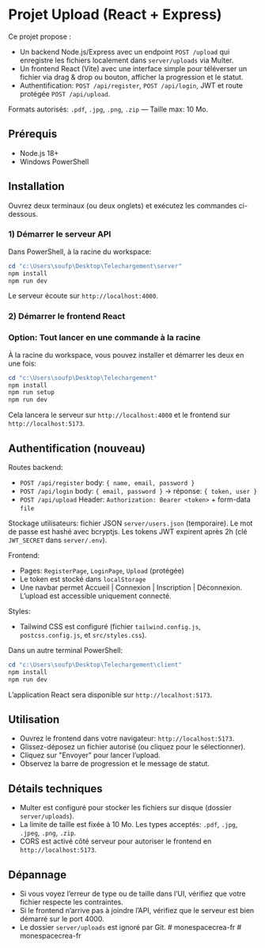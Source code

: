 # Projet Upload (React + Express)

Ce projet propose :
- Un backend Node.js/Express avec un endpoint `POST /upload` qui enregistre les fichiers localement dans `server/uploads` via Multer.
- Un frontend React (Vite) avec une interface simple pour téléverser un fichier via drag & drop ou bouton, afficher la progression et le statut.
 - Authentification: `POST /api/register`, `POST /api/login`, JWT et route protégée `POST /api/upload`.

Formats autorisés: `.pdf`, `.jpg`, `.png`, `.zip` — Taille max: 10 Mo.

## Prérequis
- Node.js 18+
- Windows PowerShell

## Installation

Ouvrez deux terminaux (ou deux onglets) et exécutez les commandes ci-dessous.

### 1) Démarrer le serveur API

Dans PowerShell, à la racine du workspace:

```powershell
cd "c:\Users\soufp\Desktop\Telechargement\server"
npm install
npm run dev
```

Le serveur écoute sur `http://localhost:4000`.

### 2) Démarrer le frontend React
### Option: Tout lancer en une commande à la racine

À la racine du workspace, vous pouvez installer et démarrer les deux en une fois:

```powershell
cd "c:\Users\soufp\Desktop\Telechargement"
npm install
npm run setup
npm run dev
```

Cela lancera le serveur sur `http://localhost:4000` et le frontend sur `http://localhost:5173`.

## Authentification (nouveau)

Routes backend:
- `POST /api/register` body: `{ name, email, password }`
- `POST /api/login` body: `{ email, password }` → réponse: `{ token, user }`
- `POST /api/upload` Header: `Authorization: Bearer <token>` + form-data `file`

Stockage utilisateurs: fichier JSON `server/users.json` (temporaire). Le mot de passe est hashé avec bcryptjs. Les tokens JWT expirent après 2h (clé `JWT_SECRET` dans `server/.env`).

Frontend:
- Pages: `RegisterPage`, `LoginPage`, `Upload` (protégée)
- Le token est stocké dans `localStorage`
- Une navbar permet Accueil | Connexion | Inscription | Déconnexion. L’upload est accessible uniquement connecté.

Styles:
- Tailwind CSS est configuré (fichier `tailwind.config.js`, `postcss.config.js`, et `src/styles.css`).

Dans un autre terminal PowerShell:

```powershell
cd "c:\Users\soufp\Desktop\Telechargement\client"
npm install
npm run dev
```

L’application React sera disponible sur `http://localhost:5173`.

## Utilisation
- Ouvrez le frontend dans votre navigateur: `http://localhost:5173`.
- Glissez-déposez un fichier autorisé (ou cliquez pour le sélectionner).
- Cliquez sur "Envoyer" pour lancer l’upload.
- Observez la barre de progression et le message de statut.

## Détails techniques
- Multer est configuré pour stocker les fichiers sur disque (dossier `server/uploads`).
- La limite de taille est fixée à 10 Mo. Les types acceptés: `.pdf`, `.jpg`, `.jpeg`, `.png`, `.zip`.
- CORS est activé côté serveur pour autoriser le frontend en `http://localhost:5173`.

## Dépannage
- Si vous voyez l’erreur de type ou de taille dans l’UI, vérifiez que votre fichier respecte les contraintes.
- Si le frontend n’arrive pas à joindre l’API, vérifiez que le serveur est bien démarré sur le port 4000.
- Le dossier `server/uploads` est ignoré par Git.
#   m o n e s p a c e c r e a - f r  
 #   m o n e s p a c e c r e a - f r  
 